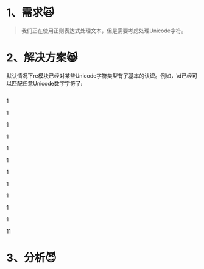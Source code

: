 # 1、需求🙀

> 我们正在使用正则表达式处理文本，但是需要考虑处理Unicode字符。

# 2、解决方案😸

默认情况下re模块已经对某些Unicode字符类型有了基本的认识。例如，\d已经可以匹配任意Unicode数字字符了:

```

```

1

1

1

1

1

1

1

1

1

1

1

11

# 3、分析😈



